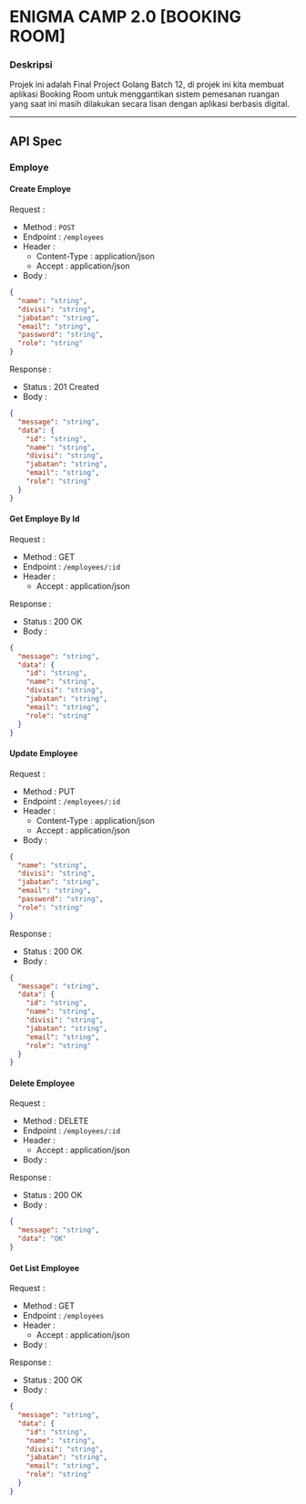 # ENIGMA CAMP 2.0 [BOOKING ROOM]

### Deskripsi

Projek ini adalah Final Project Golang Batch 12, di projek ini kita membuat aplikasi Booking Room untuk menggantikan sistem pemesanan ruangan yang saat ini masih dilakukan secara lisan dengan aplikasi berbasis digital.

---

## API Spec

### Employe

#### Create Employe

Request :

- Method : `POST`
- Endpoint : `/employees`
- Header :
  - Content-Type : application/json
  - Accept : application/json
- Body :

```json
{
  "name": "string",
  "divisi": "string",
  "jabatan": "string",
  "email": "string",
  "password": "string",
  "role": "string"
}
```

Response :

- Status : 201 Created
- Body :

```json
{
  "message": "string",
  "data": {
    "id": "string",
    "name": "string",
    "divisi": "string",
    "jabatan": "string",
    "email": "string",
    "role": "string"
  }
}
```

#### Get Employe By Id

Request :

- Method : GET
- Endpoint : `/employees/:id`
- Header :
  - Accept : application/json

Response :

- Status : 200 OK
- Body :

```json
{
  "message": "string",
  "data": {
    "id": "string",
    "name": "string",
    "divisi": "string",
    "jabatan": "string",
    "email": "string",
    "role": "string"
  }
}
```

#### Update Employee

Request :

- Method : PUT
- Endpoint : `/employees/:id`
- Header :
  - Content-Type : application/json
  - Accept : application/json
- Body :

```json
{
  "name": "string",
  "divisi": "string",
  "jabatan": "string",
  "email": "string",
  "password": "string",
  "role": "string"
}
```

Response :

- Status : 200 OK
- Body :

```json
{
  "message": "string",
  "data": {
    "id": "string",
    "name": "string",
    "divisi": "string",
    "jabatan": "string",
    "email": "string",
    "role": "string"
  }
}
```

#### Delete Employee

Request :

- Method : DELETE
- Endpoint : `/employees/:id`
- Header :
  - Accept : application/json
- Body :

Response :

- Status : 200 OK
- Body :

```json
{
  "message": "string",
  "data": "OK"
}
```

#### Get List Employee

Request :

- Method : GET
- Endpoint : `/employees`
- Header :
  - Accept : application/json
- Body :

Response :

- Status : 200 OK
- Body :

```json
{
  "message": "string",
  "data": {
    "id": "string",
    "name": "string",
    "divisi": "string",
    "jabatan": "string",
    "email": "string",
    "role": "string"
  }
}
```
